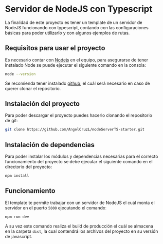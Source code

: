 # Servidor de NodeJS con Typescript

La finalidad de este proyecto es tener un template de un servidor de NodeJS funcionando con typescript, contando con las configuraciones básicas para poder utilizarlo y con algunos ejemplos de rutas.

## Requisitos para usar el proyecto

Es necesario contar con [Nodejs](https://nodejs.org/en/) en el equipo, para asegurarse de tener instalado Node se puede ejecutar el siguiente comando en la consola:

```sh
node --version
```

Se recomienda tener instalado [github](https://git-scm.com/downloads), el cuál será necesario en caso de querer clonar el repositorio.

## Instalación del proyecto

Para poder descargar el proyecto puedes hacerlo clonando el repositorio de git:

```sh
git clone https://github.com/AngelCruzL/nodeServerTS-starter.git
```

## Instalación de dependencias

Para poder instalar los módulos y dependencias necesarias para el correcto funcionamiento del proyecto se debe ejecutar el siguiente comando en el directorio del proyecto:

```sh
npm install
```

## Funcionamiento

El template te permite trabajar con un servidor de NodeJS el cuál monta el servidor en el puerto `5000` ejecutando el comando:

```sh
npm run dev
```

A su vez este comando realiza el build de producción el cuál se almacena en la carpeta `dist`, la cual contendrá los archivos del proyecto en su versión de javascript.
